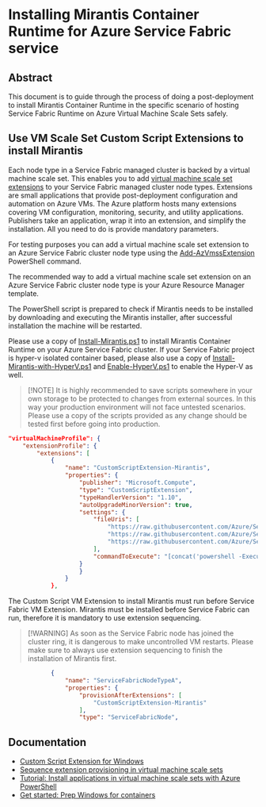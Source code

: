 # Installing Mirantis Container Runtime for Azure Service Fabric service

## Abstract 

This document is to guide through the process of doing a post-deployment to install Mirantis Container Runtime in the specific scenario of hosting Service Fabric Runtime on Azure Virtual Machine Scale Sets safely.

## Use VM Scale Set Custom Script Extensions to install Mirantis

Each node type in a Service Fabric managed cluster is backed by a virtual machine scale set. This enables you to add [virtual machine scale set extensions](https://docs.microsoft.com/en-us/azure/virtual-machines/extensions/overview) to your Service Fabric managed cluster node types. Extensions are small applications that provide post-deployment configuration and automation on Azure VMs. The Azure platform hosts many extensions covering VM configuration, monitoring, security, and utility applications. Publishers take an application, wrap it into an extension, and simplify the installation. All you need to do is provide mandatory parameters.

For testing purposes you can add a virtual machine scale set extension to an Azure Service Fabric cluster node type using the [Add-AzVmssExtension](https://docs.microsoft.com/powershell/module/az.compute/add-azvmssextension) PowerShell command.

The recommended way to add a virtual machine scale set extension on an Azure Service Fabric cluster node type is your Azure Resource Manager template.

The PowerShell script is prepared to check if Mirantis needs to be installed by downloading and executing the Mirantis installer, after successful installation the machine will be restarted.

Please use a copy of [Install-Mirantis.ps1](https://raw.githubusercontent.com/Azure/Service-Fabric-Troubleshooting-Guides/master/Scripts/Install-Mirantis.ps1) to install Mirantis Container Runtime on your Azure Service Fabric cluster. If your Service Fabric project is hyper-v isolated container based, please also use a copy of [Install-Mirantis-with-HyperV.ps1](https://raw.githubusercontent.com/Azure/Service-Fabric-Troubleshooting-Guides/master/Scripts/Install-Mirantis-with-HyperV.ps1) and [Enable-HyperV.ps1](https://raw.githubusercontent.com/Azure/Service-Fabric-Troubleshooting-Guides/master/Scripts/Enable-HyperV.ps1) to enable the Hyper-V as well.

> [!NOTE] It is highly recommended to save scripts somewhere in your own storage to be protected to changes from external sources. In this way your production environment will not face untested scenarios. Please use a copy of the scripts provided as any change should be tested first before going into production.

```json
"virtualMachineProfile": {
    "extensionProfile": {
        "extensions": [
            {
                "name": "CustomScriptExtension-Mirantis",
                "properties": {
                    "publisher": "Microsoft.Compute",
                    "type": "CustomScriptExtension",
                    "typeHandlerVersion": "1.10",
                    "autoUpgradeMinorVersion": true,
                    "settings": {
                        "fileUris": [
                            "https://raw.githubusercontent.com/Azure/Service-Fabric-Troubleshooting-Guides/master/Scripts/Enable-HyperV.ps1", 
                            "https://raw.githubusercontent.com/Azure/Service-Fabric-Troubleshooting-Guides/master/Scripts/Install-Mirantis-with-HyperV.ps1", 
                            "https://raw.githubusercontent.com/Azure/Service-Fabric-Troubleshooting-Guides/master/Scripts/Install-Mirantis.ps1" 
                        ],
                        "commandToExecute": "[concat('powershell -ExecutionPolicy Unrestricted -File .\\', 'Install-Mirantis-with-HyperV.ps1')]"
                    }
                    }
                }
            },
```

The Custom Script VM Extension to install Mirantis must run before Service Fabric VM Extension. Mirantis must be installed before Service Fabric can run, therefore it is mandatory to use extension sequencing. 

> [!WARNING] As soon as the Service Fabric node has joined the cluster ring, it is dangerous to make uncontrolled VM restarts. Please make sure to always use extension sequencing to finish the installation of Mirantis first.

```json
            {
                "name": "ServiceFabricNodeTypeA",
                "properties": {
                    "provisionAfterExtensions": [
                        "CustomScriptExtension-Mirantis"
                    ],
                    "type": "ServiceFabricNode",
```

## Documentation

- [Custom Script Extension for Windows](https://docs.microsoft.com/azure/virtual-machines/extensions/custom-script-windows)
- [Sequence extension provisioning in virtual machine scale sets](https://docs.microsoft.com/azure/virtual-machine-scale-sets/virtual-machine-scale-sets-extension-sequencing)
- [Tutorial: Install applications in virtual machine scale sets with Azure PowerShell](https://docs.microsoft.com/azure/virtual-machine-scale-sets/tutorial-install-apps-powershell)
- [Get started: Prep Windows for containers](https://docs.microsoft.com/virtualization/windowscontainers/quick-start/set-up-environment?tabs=dockerce)
